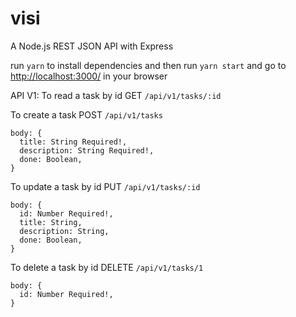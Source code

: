 # visi
A Node.js REST JSON API with Express

run `yarn` to install dependencies
and then run `yarn start` and go to [http://localhost:3000/](http://localhost:3000/) in your browser

API V1:
To read a task by id
GET `/api/v1/tasks/:id`

To create a task
POST `/api/v1/tasks`
```
body: {
  title: String Required!,
  description: String Required!,
  done: Boolean,
}
```

To update a task by id
PUT `/api/v1/tasks/:id`
```
body: {
  id: Number Required!,
  title: String,
  description: String,
  done: Boolean,
}
```

To delete a task by id
DELETE `/api/v1/tasks/1`
```
body: {
  id: Number Required!,
}
```
